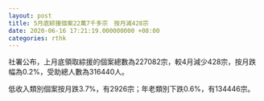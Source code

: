 ```yaml
---
layout: post
title: 5月底綜援個案22萬7千多宗　按月減428宗　
date: 2020-06-16 17:21:19.000000000 +08:00
categories: rthk
---
```


社署公布，上月底領取綜援的個案總數為227082宗，較4月減少428宗，按月跌幅為0.2%，受助總人數為316440人。

低收入類別個案按月跌3.7%，有2926宗；年老類別下跌0.6%，有134446宗。
